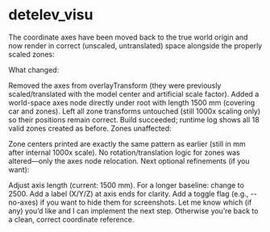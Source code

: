 # detelev_visu



The coordinate axes have been moved back to the true world origin and now render in correct (unscaled, untranslated) space alongside the properly scaled zones:

What changed:

Removed the axes from overlayTransform (they were previously scaled/translated with the model center and artificial scale factor).
Added a world-space axes node directly under root with length 1500 mm (covering car and zones).
Left all zone transforms untouched (still 1000x scaling only) so their positions remain correct.
Build succeeded; runtime log shows all 18 valid zones created as before.
Zones unaffected:

Zone centers printed are exactly the same pattern as earlier (still in mm after internal 1000x scale).
No rotation/translation logic for zones was altered—only the axes node relocation.
Next optional refinements (if you want):

Adjust axis length (current: 1500 mm). For a longer baseline: change to 2500.
Add a label (X/Y/Z) at axis ends for clarity.
Add a toggle flag (e.g., --no-axes) if you want to hide them for screenshots.
Let me know which (if any) you’d like and I can implement the next step. Otherwise you’re back to a clean, correct coordinate reference.

